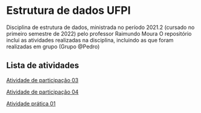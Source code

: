 # Estrutura de dados UFPI
 Disciplina de estrutura de dados, ministrada no período 2021.2 (cursado no primeiro semestre de 2022) pelo professor Raimundo Moura
 O repositório inclui as atividades realizadas na disciplina, incluindo as que foram realizadas em grupo (Grupo @Pedro)
## Lista de atividades
[Atividade de participação 03](src/ap03)  

[Atividade de participação 04](src/ap04)

[Atividade prática 01](src/ap05)
